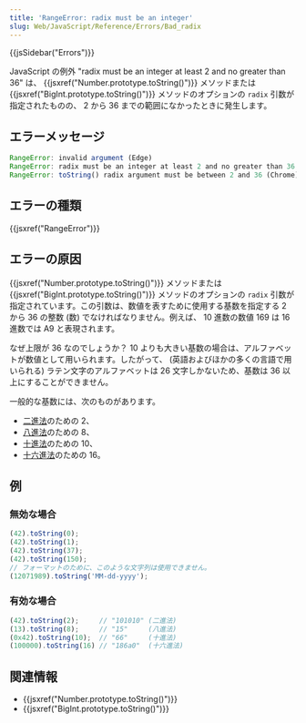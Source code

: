 ```yaml
---
title: 'RangeError: radix must be an integer'
slug: Web/JavaScript/Reference/Errors/Bad_radix
---
```

{{jsSidebar("Errors")}}

JavaScript の例外 "radix must be an integer at least 2 and no greater than 36" は、 {{jsxref("Number.prototype.toString()")}} メソッドまたは {{jsxref("BigInt.prototype.toString()")}} メソッドのオプションの `radix` 引数が指定されたものの、 2 から 36 までの範囲になかったときに発生します。

## エラーメッセージ

```js
RangeError: invalid argument (Edge)
RangeError: radix must be an integer at least 2 and no greater than 36 (Firefox)
RangeError: toString() radix argument must be between 2 and 36 (Chrome)
```

## エラーの種類

{{jsxref("RangeError")}}

## エラーの原因

{{jsxref("Number.prototype.toString()")}} メソッドまたは {{jsxref("BigInt.prototype.toString()")}} メソッドのオプションの `radix` 引数が指定されています。この引数は、数値を表すために使用する基数を指定する 2 から 36 の整数 (数) でなければなりません。例えば、 10 進数の数値 169 は 16 進数では A9 と表現されます。

なぜ上限が 36 なのでしょうか？ 10 よりも大きい基数の場合は、アルファベットが数値として用いられます。したがって、 (英語およびほかの多くの言語で用いられる) ラテン文字のアルファベットは 26 文字しかないため、基数は 36 以上にすることができません。

一般的な基数には、次のものがあります。

- [二進法](https://ja.wikipedia.org/wiki/%E4%BA%8C%E9%80%B2%E6%B3%95)のための 2、
- [八進法](https://ja.wikipedia.org/wiki/%E5%85%AB%E9%80%B2%E6%B3%95)のための 8、
- [十進法](https://ja.wikipedia.org/wiki/%E5%8D%81%E9%80%B2%E6%B3%95)のための 10、
- [十六進法](https://ja.wikipedia.org/wiki/%E5%8D%81%E5%85%AD%E9%80%B2%E6%B3%95)のための 16。

## 例

### 無効な場合

```js example-bad
(42).toString(0);
(42).toString(1);
(42).toString(37);
(42).toString(150);
// フォーマットのために、このような文字列は使用できません。
(12071989).toString('MM-dd-yyyy');
```

### 有効な場合

```js example-good
(42).toString(2);     // "101010" (二進法)
(13).toString(8);     // "15"     (八進法)
(0x42).toString(10);  // "66"     (十進法)
(100000).toString(16) // "186a0"  (十六進法)
```

## 関連情報

- {{jsxref("Number.prototype.toString()")}}
- {{jsxref("BigInt.prototype.toString()")}}
